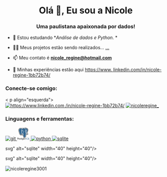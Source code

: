 <h1 align="center">Olá 👋, Eu sou a Nicole</h1>
<h3 align="center">Uma paulistana apaixonada por dados!</h3>

- 🌱 Estou estudando **Análise de dados e Python.* *

- 👨‍💻 Meus projetos estão sendo realizados... [...](...)

- 📫 Meu contato é **nicole_regine@hotmail.com**

- 📄 Minhas experiências estão aqui [https://www. linkedin.com/in/nicole-regine-1bb72b74/](https://www.linkedin.com/in/nicole-regine-1bb72b74/)

<h3 align="left">Conecte-se comigo:</h3>
< p align="esquerda">
<a href="https://linkedin.com/in/https://www.linkedin.com/in/nicole-regine-1bb72b74/" target="blank"><img align="center" src=" https://raw.githubusercontent.com/rahuldkjain/github-profile-readme-generator/master/src/images/icons/Social/linked-in-alt.svg" alt="https://www.linkedin.com /in/nicole-regine-1bb72b74/" height="30" width="40" /></a>
<a href="https://instagram.com/nicoleregine_" target="blank"><img align ="center" src="https://raw.githubusercontent.com/rahuldkjain/github-profile-readme-generator/master/src/images/icons/Social/instagram.svg" alt="nicoleregine_" height="30 " width="40" /></a>
</p>

<h3 align="left">Linguagens e ferramentas:</h3>
<p align="left"> <a href="https://git-scm.com/" target="_blank" rel="noreferrer"> <img src="https://www.vectorlogo.zone/ logos/git-scm/git-scm-icon.svg" alt="git" width="40" height="40"/> </a> <a href="https://www.postgresql.org" target="_blank" rel="noreferrer"> <img src="https://raw.githubusercontent.com/devicons/devicon/master/icons/postgresql/postgresql-original-wordmark.svg" alt="postgresql" largura ="40" height="40"/> </a> <a href="https://www.python.org" target="_blank" rel="noreferrer"> <img src="https:// cru.githubusercontent.com/devicons/devicon/master/icons/python/python-original.svg" alt="python" width="40" height="40"/> </a> <a href="https:// www.sqlite.org/" target="_blank" rel="noreferrer"> <img src="https://www.vectorlogo.zone/logos/sqlite/sqlite-icon.svg" alt="sqlite" width= "40" altura="40"/> </a> </p>svg" alt="sqlite" width="40" height="40"/> </a> </p>svg" alt="sqlite" width="40" height="40"/> </a> </p>

<p><img align="center" src="https://github-readme-stats.vercel.app/api/top-langs?username=nicoleregine3001&show_icons=true&locale=en&layout=compact" alt="nicoleregine3001" /> </p>
   <!---     
          
        👋 Hi, I’m @nicoleregine3001
- 👀 I’m interested in ...
- 🌱 I’m currently learning ...
- 💞️ I’m looking to collaborate on ...
- 📫 How to reach me ...

<!---
nicoleregine3001/nicoleregine3001 is a ✨ special ✨ repository because its `README.md` (this file) appears on your GitHub profile.
You can click the Preview link to take a look at your changes.
--->
